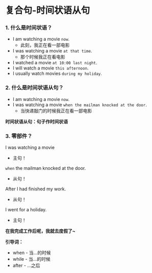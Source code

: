 # 复合句-时间状语从句

### 1. 什么是时间状语？
* I am watching a movie `now`.
  * 此刻，我正在看一部电影
* I was watching a movie `at that time`.
  * 那个时候我正在看电影
* I watched a movie `at 10:00 last night`.
* I will watch a movie `this afternoon`.
* I usually watch movies `during my holiday`.

### 2. 什么是时间状语从句？
* I am watching a movie `now`.
* I was watching a movie `when the mailman knocked at the door`.
  * 当快递敲门的时候我正在看一部电影

**时间状语从句：句子作时间状语**

### 3. 零部件？
I was watching a movie
* 主句！

`when` the mailman knocked at the door.
* 从句！

After I had finished my work.
* 从句！

I went for a holiday.
* 主句！

**在我完成工作后呢，我就去度假了~**

**引导词：**
* when - 当...的时候
* while - 当...的时候
* after - ...之后
